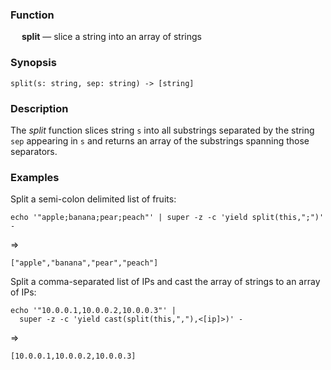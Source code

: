 ### Function

&emsp; **split** &mdash; slice a string into an array of strings

### Synopsis

```
split(s: string, sep: string) -> [string]
```

### Description

The _split_ function slices string `s` into all substrings separated by the
string `sep` appearing in `s` and returns an array of the substrings
spanning those separators.

### Examples

Split a semi-colon delimited list of fruits:
```mdtest-command
echo '"apple;banana;pear;peach"' | super -z -c 'yield split(this,";")' -
```
=>
```mdtest-output
["apple","banana","pear","peach"]
```

Split a comma-separated list of IPs and cast the array of strings to an
array of IPs:
```mdtest-command
echo '"10.0.0.1,10.0.0.2,10.0.0.3"' |
  super -z -c 'yield cast(split(this,","),<[ip]>)' -
```
=>
```mdtest-output
[10.0.0.1,10.0.0.2,10.0.0.3]
```
